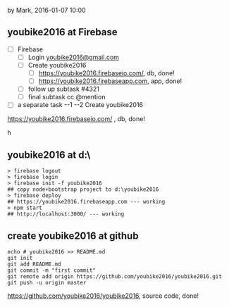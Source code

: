 by Mark, 2016-01-07 10:00

## youbike2016 at Firebase
- [ ] Firebase
  - [ ] Login youbike2016@gmail.com
  - [ ] Create youbike2016
    - [ ] https://youbike2016.firebaseio.com/, db, done! 
    - [ ] https://youbike2016.firebaseapp.com, app, done! 
    
  - [ ] follow up subtask #4321
  - [ ] final subtask cc @mention
- [ ] a separate task
--1 
--2 Create youbike2016
    
https://youbike2016.firebaseio.com/ , db, done! 

h

## youbike2016 at d:\


    > firebase logout
    > firebase login
    > firebase init -f youbike2016
    ## copy node+bootstrap project to d:\youbike2016
    > firebase deploy
    ## https://youbike2016.firebaseapp.com --- working
    > npm start
    ## http://localhost:3000/ --- working
    
## create youbike2016 at github
    
    echo # youbike2016 >> README.md
    git init
    git add README.md
    git commit -m "first commit"
    git remote add origin https://github.com/youbike2016/youbike2016.git
    git push -u origin master

https://github.com/youbike2016/youbike2016, source code, done!
    
